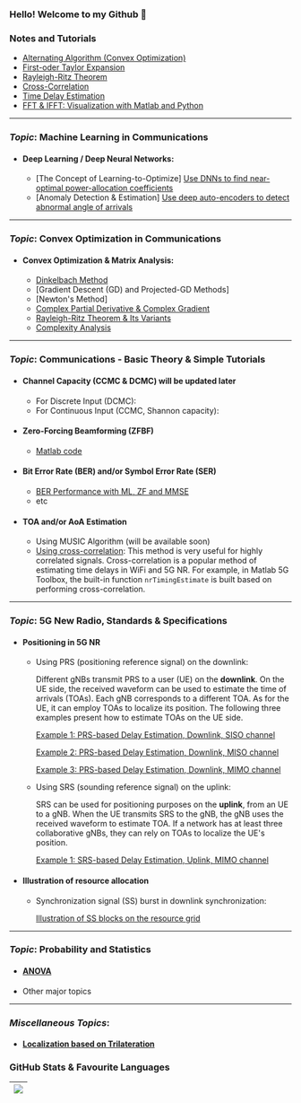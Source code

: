 ### Hello! Welcome to my Github 👋

<!--
**TiepMH/TiepMH** is a ✨ _special_ ✨ repository because its `README.md` (this file) appears on your GitHub profile.

Here are some ideas to get you started:

- 🔭 I’m currently working on ...
- 🌱 I’m currently learning ...
- 👯 I’m looking to collaborate on ...
- 🤔 I’m looking for help with ...
- 💬 Ask me about ...
- 📫 How to reach me: ...
- 😄 Pronouns: ...
- ⚡ Fun fact: ...
-->

### Notes and Tutorials
  * [Alternating Algorithm (Convex Optimization)](https://github.com/TiepMH/Example__Alternating_Optimization)
  * [First-oder Taylor Expansion](https://github.com/TiepMH/first_order_Taylor_expansion)
  * [Rayleigh-Ritz Theorem](https://github.com/TiepMH/Examples__Rayleigh_Ritz_theorem)
  * [Cross-Correlation](https://github.com/TiepMH/CrossCorrelation)
  * [Time Delay Estimation](https://github.com/TiepMH/TimeDelayEstimation)
  * [FFT & IFFT: Visualization with Matlab and Python](https://github.com/TiepMH/FFT_IFFT_in_Matlab_Python/blob/main/FFT_and_IFFT.pdf)

---
### _Topic_: Machine Learning in Communications
 * #### Deep Learning / Deep Neural Networks:
   - [The Concept of Learning-to-Optimize] [Use DNNs to find near-optimal power-allocation coefficients](https://github.com/TiepMH/tanh_based_Neural_Network)
   - [Anomaly Detection & Estimation] [Use deep auto-encoders to detect abnormal angle of arrivals](https://github.com/TiepMH/AutoEncoder__SpoofingDetection)

---
### _Topic_: Convex Optimization in Communications
 * #### Convex Optimization & Matrix Analysis:
   - [Dinkelbach Method](https://github.com/TiepMH/Example__Alternating_Optimization)
   - [Gradient Descent (GD) and Projected-GD Methods]
   - [Newton's Method]
   - [Complex Partial Derivative & Complex Gradient](https://github.com/TiepMH/first_order_Taylor_expansion/blob/main/Read%20Me.pdf)
   - [Rayleigh-Ritz Theorem & Its Variants](https://github.com/TiepMH/Examples__Rayleigh_Ritz_theorem)
   - [Complexity Analysis](https://github.com/TiepMH/FLOPS_count/blob/main/READ%20ME.pdf)

---
### _Topic_: Communications - Basic Theory & Simple Tutorials
 * #### Channel Capacity (CCMC & DCMC) will be updated later
   - For Discrete Input (DCMC): 
   - For Continuous Input (CCMC, Shannon capacity): 
 * #### Zero-Forcing Beamforming (ZFBF)
   - [Matlab code](https://github.com/TiepMH/Zero-Forcing-Beamforming)
 * #### Bit Error Rate (BER) and/or Symbol Error Rate (SER)
   - [BER Performance with ML, ZF and MMSE](https://github.com/TiepMH/BPSK_BER)
   - etc
  * #### TOA and/or AoA Estimation
    - Using MUSIC Algorithm (will be available soon)
    - [Using cross-correlation](https://github.com/TiepMH/TimeDelayEstimation):
      This method is very useful for highly correlated signals. Cross-correlation is a popular method of estimating time delays in WiFi and 5G NR. For example, in Matlab 5G Toolbox, the built-in function ``nrTimingEstimate`` is built based on performing cross-correlation.
      
---
### _Topic_: 5G New Radio, Standards & Specifications
 * #### Positioning in 5G NR
   - Using PRS (positioning reference signal) on the downlink:
  
     Different gNBs transmit PRS to a user (UE) on the **downlink**. On the UE side, the received waveform can be used to estimate the time of arrivals (TOAs).
     Each gNB corresponds to a different TOA. As for the UE, it can employ TOAs to localize its position.
     The following three examples present how to estimate TOAs on the UE side.
     
     [Example 1: PRS-based Delay Estimation, Downlink, SISO channel](https://github.com/TiepMH/5G-NR-Positioning/blob/main/find_Delays_by_using_PRS_in_SISO_channel.m)
     
     [Example 2: PRS-based Delay Estimation, Downlink, MISO channel](https://github.com/TiepMH/5G-NR-Positioning/blob/main/find_Delays_by_using_PRS_in_MISO_channel.m)

     [Example 3: PRS-based Delay Estimation, Downlink, MIMO channel](https://github.com/TiepMH/5G-NR-Positioning/blob/main/find_Delays_by_using_PRS_in_MIMO_channel.m)

   - Using SRS (sounding reference signal) on the uplink:
  
     SRS can be used for positioning purposes on the **uplink**, from an UE to a gNB. When the UE transmits SRS to the gNB, the gNB uses the received waveform to estimate TOA. If a network has at least three collaborative gNBs, they can rely on TOAs to localize the UE's position.

     [Example 1: SRS-based Delay Estimation, Uplink, MIMO channel](https://github.com/TiepMH/5G-NR-Positioning/blob/main/find_Delays_by_using_SRS_in_MIMO_channel.m)

 * #### Illustration of resource allocation
   - Synchronization signal (SS) burst in downlink synchronization:
     
     [Illustration of SS blocks on the resource grid](https://github.com/TiepMH/5G-NR-SSB-illustrations)
     
---
### _Topic_: Probability and Statistics
 * #### [ANOVA](https://github.com/TiepMH/ANOVA_test/blob/main/ANOVA_test.pdf)
 * Other major topics

---
### _Miscellaneous Topics_: 
 * #### [Localization based on Trilateration](https://github.com/TiepMH/Localization-Trilateration)

### GitHub Stats & Favourite Languages

| <a href="https://github.com/tiepmh/github-readme-stats"><img align="center" src="https://github-readme-stats.vercel.app/api/top-langs/?username=tiepmh&layout=compact&theme=buefy&hide_border=true" /></a> |
| ------------- |

